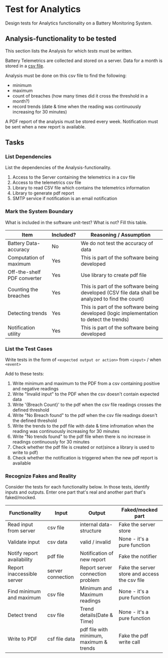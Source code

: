 # Test for Analytics

Design tests for Analytics functionality on a Battery Monitoring System.

## Analysis-functionality to be tested

This section lists the Analysis for which _tests_ must be written.

Battery Telemetrics are collected and stored on a server.
Data for a month is stored in a [csv file](https://en.wikipedia.org/wiki/Comma-separated_values).

Analysis must be done on this csv file to find the following:
- minimum
- maximum
- count of breaches (how many times did it cross the threshold in a month?)
- record trends (date & time when the reading was continuously increasing for 30 minutes)

A PDF report of the analysis must be stored every week.
Notification must be sent when a new report is available.

## Tasks

### List Dependencies

List the dependencies of the Analysis-functionality.

1. Access to the Server containing the telemetrics in a csv file
2. Access to the telemetrics csv file
3. Library to read CSV file which contains the telemetrics information
4. Library to generate pdf report
5. SMTP service if notification is an email notification

### Mark the System Boundary

What is included in the software unit-test? What is not? Fill this table.

| Item                      | Included?     | Reasoning / Assumption
|---------------------------|---------------|---
Battery Data-accuracy       | No            | We do not test the accuracy of data
Computation of maximum      | Yes           | This is part of the software being developed
Off-the-shelf PDF converter | Yes           | Use library to create pdf file
Counting the breaches       | Yes           | This is part of the software being developed (CSV file data shall be analyzed to find the count)
Detecting trends            | Yes           | This is part of the software being developed (logic implementation to detect the trends)
Notification utility        | Yes           | This is part of the software being developed

### List the Test Cases

Write tests in the form of `<expected output or action>` from `<input>` / when `<event>`

Add to these tests:

1. Write minimum and maximum to the PDF from a csv containing positive and negative readings
2. Write "Invalid input" to the PDF when the csv doesn't contain expected data
3. Write '{Breach Count}' to the pdf when the csv file readings crosses the defined threshold
4. Write "No Breach found" to the pdf when the csv file readings doesn't the defined threshold
5. Write the trends to the pdf file with date & time infromation when the reading was continuously increasing for 30 minutes
6. Write "No trends found" to the pdf file when there is no increase in readings continuously for 30 minutes
7. Check whether the pdf file is created or not(since a library is used to write to pdf)
8. Check whether the notification is triggered when the new pdf report is available

### Recognize Fakes and Reality

Consider the tests for each functionality below.
In those tests, identify inputs and outputs.
Enter one part that's real and another part that's faked/mocked.

| Functionality            | Input        | Output                      | Faked/mocked part
|--------------------------|--------------|-----------------------------|---
Read input from server     | csv file     | internal data-structure     | Fake the server store
Validate input             | csv data     | valid / invalid             | None - it's a pure function
Notify report availability | pdf file     | Notification of new report  | Fake the notifier
Report inaccessible server | server connection | Report server connection problem | Fake the server store and access the csv file
Find minimum and maximum   | csv file     | Minimum and Maximum readings| None - it's a pure function
Detect trend               | csv file     | Trend details(Date & Time)  | None - it's a pure function
Write to PDF               | csf file data| pdf file with minimum, maximum & trends| Fake the pdf write call
